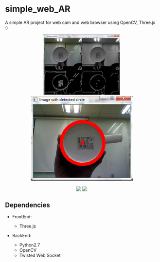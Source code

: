 # simple_web_AR
A simple AR project for web cam and web browser using OpenCV, Three.js :)
<p align=center>
<img width=50% height=50% src="https://github.com/johnhckuo/WebAR/blob/master/img/preprocessing.png?raw=true">
<img src="https://github.com/johnhckuo/WebAR/blob/master/img/preprocessing2.png?raw=true">
</p>
<p align=center>
<a target="_blank" href="https://opensource.org/licenses/MIT" title="License: MIT"><img src="https://img.shields.io/badge/License-MIT-blue.svg"></a>
<a target="_blank" href="http://makeapullrequest.com" title="PRs Welcome"><img src="https://img.shields.io/badge/PRs-welcome-brightgreen.svg"></a>
</p> 

## Dependencies

- FrontEnd:
  - Three.js
  
- BackEnd:
  - Python2.7
  - OpenCV
  - Twisted Web Socket
